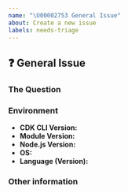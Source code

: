```yaml
---
name: "\U00002753 General Issue"
about: Create a new issue
labels: needs-triage
---
```


<!-- NOTE:📕 If there is an issue regarding developer guide, please create an issue [here](https://github.com/awsdocs/aws-cdk-guide/issues) -->

## :question: General Issue

<!--
⚠️ Important Information
For support questions, please first reference our [documentation](https://docs.aws.amazon.com/cdk/api/latest), then use [Stackoverflow](https://stackoverflow.com/questions/tagged/aws-cdk). This repository's issues are intended for feature requests and bug reports.
-->

### The Question
<!--
Ask your question here. Include any details relevant. Make sure you are not
falling prey to the [X/Y problem][2]!

[2]: http://xyproblem.info
-->

### Environment

  - **CDK CLI Version:** <!-- Output of `cdk version` -->
  - **Module Version:** <!-- Version of the module in question -->
  - **Node.js Version:** <!-- Version of Node.js (run the command `node -v`) -->
  - **OS:** <!-- [all | Windows 10 | OSX Mojave | Ubuntu | etc... ] -->
  - **Language (Version):** <!-- [all | TypeScript (3.8.3) | Java (8)| Python (3.7.3) | etc... ] -->


### Other information
<!-- e.g. detailed explanation, stacktraces, related issues, suggestions on how to fix, links for us to have context, eg. associated pull-request, stackoverflow, gitter, etc -->
